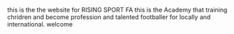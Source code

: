 this is the the website for RISING SPORT FA this is the Academy that training chridren and
become profession and talented footballer for locally and international. welcome
